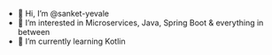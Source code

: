 - 👋 Hi, I’m @sanket-yevale
- 👀 I’m interested in Microservices, Java, Spring Boot & everything in between
- 🌱 I’m currently learning Kotlin 


<!---
sanket-yevale/sanket-yevale is a ✨ special ✨ repository because its `README.md` (this file) appears on your GitHub profile.
You can click the Preview link to take a look at your changes.
--->
